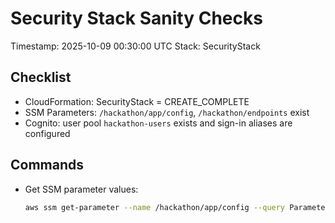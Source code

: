 # Security Stack Sanity Checks

Timestamp: 2025-10-09 00:30:00 UTC
Stack: SecurityStack

Checklist
---------
- CloudFormation: SecurityStack = CREATE_COMPLETE
- SSM Parameters: `/hackathon/app/config`, `/hackathon/endpoints` exist
- Cognito: user pool `hackathon-users` exists and sign-in aliases are configured

Commands
--------
- Get SSM parameter values:
  ```bash
  aws ssm get-parameter --name /hackathon/app/config --query Parameter.Value --output text
  ```
